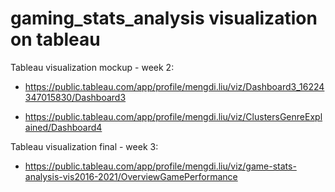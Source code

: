 # gaming_stats_analysis visualization on tableau

Tableau visualization mockup - week 2: 

* https://public.tableau.com/app/profile/mengdi.liu/viz/Dashboard3_16224347015830/Dashboard3

* https://public.tableau.com/app/profile/mengdi.liu/viz/ClustersGenreExplained/Dashboard4

Tableau visualization final - week 3:

* https://public.tableau.com/app/profile/mengdi.liu/viz/game-stats-analysis-vis2016-2021/OverviewGamePerformance
